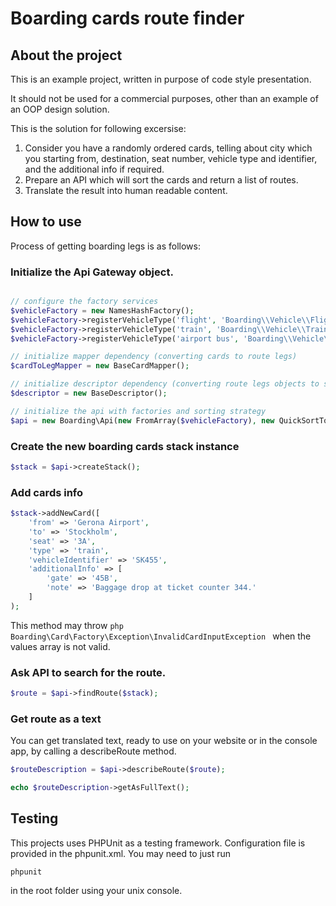 # Boarding cards route finder

## About the project

This is an example project, written in purpose of code style presentation.

It should not be used for a commercial purposes, other than an example of an OOP design solution.

This is the solution for following excersise:
1. Consider you have a randomly ordered cards, telling about city which you starting from, destination,
seat number, vehicle type and identifier, and the additional info if required.
2. Prepare an API which will sort the cards and return a list of routes.
3. Translate the result into human readable content.

## How to use

Process of getting boarding legs is as follows:

### Initialize the Api Gateway object.

```php

// configure the factory services
$vehicleFactory = new NamesHashFactory();
$vehicleFactory->registerVehicleType('flight', 'Boarding\\Vehicle\\Flight');
$vehicleFactory->registerVehicleType('train', 'Boarding\\Vehicle\\Train');
$vehicleFactory->registerVehicleType('airport bus', 'Boarding\\Vehicle\\AirportBus');

// initialize mapper dependency (converting cards to route legs)
$cardToLegMapper = new BaseCardMapper();

// initialize descriptor dependency (converting route legs objects to strings)
$descriptor = new BaseDescriptor();

// initialize the api with factories and sorting strategy
$api = new Boarding\Api(new FromArray($vehicleFactory), new QuickSortTopological($cardToLegMapper), $descriptor);

```

### Create the new boarding cards stack instance

```php
$stack = $api->createStack();
```

### Add cards info

```php
$stack->addNewCard([
    'from' => 'Gerona Airport',
    'to' => 'Stockholm',
    'seat' => '3A',
    'type' => 'train',
    'vehicleIdentifier' => 'SK455',
    'additionalInfo' => [
        'gate' => '45B',
        'note' => 'Baggage drop at ticket counter 344.'
    ]
);
```

This method may throw ```php Boarding\Card\Factory\Exception\InvalidCardInputException ``` when the values array is not valid.

### Ask API to search for the route.

```php
$route = $api->findRoute($stack);
```

### Get route as a text

You can get translated text, ready to use on your website or in the console app, by calling a describeRoute method.

```php
$routeDescription = $api->describeRoute($route);

echo $routeDescription->getAsFullText();

```

## Testing

This projects uses PHPUnit as a testing framework. Configuration file is provided in the phpunit.xml.
You may need to just run

```
phpunit
```

in the root folder using your unix console.

